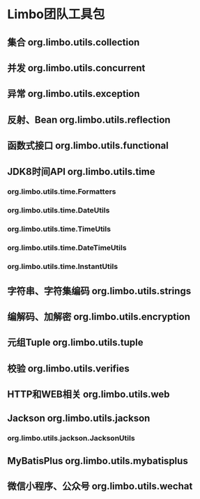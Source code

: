 # Limbo团队工具包

## 集合 org.limbo.utils.collection

## 并发 org.limbo.utils.concurrent

## 异常 org.limbo.utils.exception

## 反射、Bean org.limbo.utils.reflection

## 函数式接口 org.limbo.utils.functional

## JDK8时间API org.limbo.utils.time
### org.limbo.utils.time.Formatters
### org.limbo.utils.time.DateUtils
### org.limbo.utils.time.TimeUtils
### org.limbo.utils.time.DateTimeUtils
### org.limbo.utils.time.InstantUtils

## 字符串、字符集编码 org.limbo.utils.strings

## 编解码、加解密 org.limbo.utils.encryption

## 元组Tuple org.limbo.utils.tuple

## 校验 org.limbo.utils.verifies

## HTTP和WEB相关 org.limbo.utils.web

## Jackson org.limbo.utils.jackson
### org.limbo.utils.jackson.JacksonUtils

## MyBatisPlus org.limbo.utils.mybatisplus

## 微信小程序、公众号 org.limbo.utils.wechat